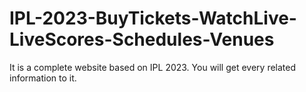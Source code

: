 # IPL-2023-BuyTickets-WatchLive-LiveScores-Schedules-Venues
It is a complete website based on IPL 2023. You will get every related information to it. 
